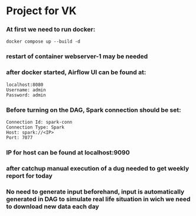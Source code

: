 # Project for VK

### At first we need to run docker:

```
docker compose up --build -d
```

### restart of container webserver-1 may be needed

### after docker started, Airflow UI can be found at:

```
localhost:8080
Username: admin
Password: admin
```

### Before turning on the DAG, Spark connection should be set:

```
Connection Id: spark-conn
Connection Type: Spark
Host: spark://<IP>
Port: 7077
```

### IP for host can be found at localhost:9090

### after catchup manual execution of a dug needed to get weekly report for today

### No need to generate input beforehand, input is automatically generated in DAG to simulate real life situation in wich we need to download new data each day

